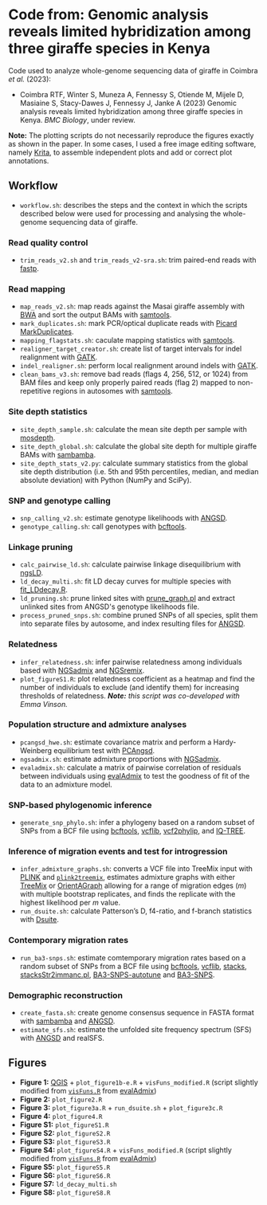 # Code from: Genomic analysis reveals limited hybridization among three giraffe species in Kenya

Code used to analyze whole-genome sequencing data of giraffe in Coimbra *et al.* (2023):

- Coimbra RTF, Winter S, Muneza A, Fennessy S, Otiende M, Mijele D, Masiaine S, Stacy-Dawes J, Fennessy J, Janke A (2023) Genomic analysis reveals limited hybridization among three giraffe species in Kenya. *BMC Biology*, under review.

**Note:** The plotting scripts do not necessarily reproduce the figures exactly as shown in the paper. In some cases, I used a free image editing software, namely [Krita](https://krita.org/en/), to assemble independent plots and add or correct plot annotations.

## Workflow

- `workflow.sh`: describes the steps and the context in which the scripts described below were used for processing and analysing the whole-genome sequencing data of giraffe.

### Read quality control

- `trim_reads_v2.sh` and `trim_reads_v2-sra.sh`: trim paired-end reads with [fastp](https://github.com/OpenGene/fastp).

### Read mapping

- `map_reads_v2.sh`: map reads against the Masai giraffe assembly with [BWA](https://github.com/lh3/bwa) and sort the output BAMs with [samtools](https://github.com/samtools/samtools).
- `mark_duplicates.sh`: mark PCR/optical duplicate reads with [Picard MarkDuplicates](https://broadinstitute.github.io/picard/).
- `mapping_flagstats.sh`: caculate mapping statistics with [samtools](https://github.com/samtools/samtools).
- `realigner_target_creator.sh`: create list of target intervals for indel realignment with [GATK](https://software.broadinstitute.org/gatk/).
- `indel_realigner.sh`: perform local realignment around indels with [GATK](https://software.broadinstitute.org/gatk/).
- `clean_bams_v3.sh`: remove bad reads (flags 4, 256, 512, or 1024) from BAM files and keep only properly paired reads (flag 2) mapped to non-repetitive regions in autosomes with [samtools](https://github.com/samtools/samtools).

### Site depth statistics

- `site_depth_sample.sh`: calculate the mean site depth per sample with [mosdepth](https://github.com/brentp/mosdepth).
- `site_depth_global.sh`: calculate the global site depth for multiple giraffe BAMs with [sambamba](https://github.com/biod/sambamba).
- `site_depth_stats_v2.py`: calculate summary statistics from the global site depth distribution (i.e. 5th and 95th percentiles, median, and median absolute deviation) with Python (NumPy and SciPy).

### SNP and genotype calling

- `snp_calling_v2.sh`: estimate genotype likelihoods with [ANGSD](https://github.com/ANGSD/angsd).
- `genotype_calling.sh`: call genotypes with [bcftools](https://github.com/samtools/bcftools).

### Linkage pruning

- `calc_pairwise_ld.sh`: calculate pairwise linkage disequilibrium with [ngsLD](https://github.com/fgvieira/ngsLD).
- `ld_decay_multi.sh`: fit LD decay curves for multiple species with [fit_LDdecay.R](https://github.com/fgvieira/ngsLD/blob/master/scripts/fit_LDdecay.R).
- `ld_pruning.sh`: prune linked sites with [prune_graph.pl](https://github.com/fgvieira/ngsLD/blob/master/scripts/prune_graph.pl) and extract unlinked sites from ANGSD's genotype likelihoods file.
- `process_pruned_snps.sh`: combine pruned SNPs of all species, split them into separate files by autosome, and index resulting files for [ANGSD](https://github.com/ANGSD/angsd).

### Relatedness

- `infer_relatedness.sh`: infer pairwise relatedness among individuals based with [NGSadmix](http://www.popgen.dk/software/index.php/NgsAdmix) and [NGSremix](https://github.com/KHanghoj/NGSremix).
- `plot_figureS1.R`: plot relatedness coefficient as a heatmap and find the number of individuals to exclude (and identify them) for increasing thresholds of relatedness. ***Note:** this script was co-developed with Emma Vinson.*

### Population structure and admixture analyses

- `pcangsd_hwe.sh`: estimate covariance matrix and perform a Hardy-Weinberg equilibrium test with [PCAngsd](https://github.com/Rosemeis/pcangsd).
- `ngsadmix.sh`: estimate admixture proportions with [NGSadmix](http://www.popgen.dk/software/index.php/NgsAdmix).
- `evaladmix.sh`: calculate a matrix of pairwise correlation of residuals between individuals using [evalAdmix](https://github.com/GenisGE/evalAdmix) to test the goodness of fit of the data to an admixture model.

### SNP-based phylogenomic inference

- `generate_snp_phylo.sh`: infer a phylogeny based on a random subset of SNPs from a BCF file using [bcftools](https://github.com/samtools/bcftools), [vcflib](https://github.com/vcflib/vcflib), [vcf2phylip](https://github.com/edgardomortiz/vcf2phylip), and [IQ-TREE](http://www.iqtree.org/).

### Inference of migration events and test for introgression

- `infer_admixture_graphs.sh`: converts a VCF file into TreeMix input with [PLINK](https://www.cog-genomics.org/plink2/) and [`plink2treemix`](https://bitbucket.org/nygcresearch/treemix/downloads/plink2treemix.py), estimates admixture graphs with either [TreeMix](https://bitbucket.org/nygcresearch/treemix) or [OrientAGraph](https://github.com/sriramlab/OrientAGraph) allowing for a range of migration edges (*m*) with multiple bootstrap replicates, and finds the replicate with the highest likelihood per *m* value.
- `run_dsuite.sh`: calculate Patterson’s D, f4-ratio, and f-branch statistics with [Dsuite](https://github.com/millanek/Dsuite).

### Contemporary migration rates

- `run_ba3-snps.sh`: estimate comtemporary migration rates based on a random subset of SNPs from a BCF file using [bcftools](https://github.com/samtools/bcftools), [vcflib](https://github.com/vcflib/vcflib), [stacks](http://catchenlab.life.illinois.edu/stacks/), [stacksStr2immanc.pl](https://github.com/stevemussmann/file_converters/blob/master/stacksStr2immanc.pl), [BA3-SNPS-autotune](https://github.com/stevemussmann/BA3-SNPS-autotune) and [BA3-SNPS](https://github.com/stevemussmann/BayesAss3-SNPs).

### Demographic reconstruction

- `create_fasta.sh`: create genome consensus sequence in FASTA format with [sambamba](https://github.com/biod/sambamba) and [ANGSD](https://github.com/ANGSD/angsd).
- `estimate_sfs.sh`: estimate the unfolded site frequency spectrum (SFS) with [ANGSD](https://github.com/ANGSD/angsd) and realSFS.

## Figures

- **Figure 1:** [QGIS](https://www.qgis.org/en/site/) + `plot_figure1b-e.R` + `visFuns_modified.R` (script slightly modified from [`visFuns.R`](https://github.com/GenisGE/evalAdmix/blob/master/visFuns.R) from [evalAdmix](https://github.com/GenisGE/evalAdmix))
- **Figure 2:** `plot_figure2.R`
- **Figure 3:** `plot_figure3a.R` + `run_dsuite.sh` + `plot_figure3c.R`
- **Figure 4:** `plot_figure4.R`
- **Figure S1:** `plot_figureS1.R`
- **Figure S2:** `plot_figureS2.R`
- **Figure S3:** `plot_figureS3.R`
- **Figure S4:** `plot_figureS4.R` + `visFuns_modified.R` (script slightly modified from [`visFuns.R`](https://github.com/GenisGE/evalAdmix/blob/master/visFuns.R) from [evalAdmix](https://github.com/GenisGE/evalAdmix))
- **Figure S5:** `plot_figureS5.R`
- **Figure S6:** `plot_figureS6.R`
- **Figure S7:** `ld_decay_multi.sh`
- **Figure S8:** `plot_figureS8.R`